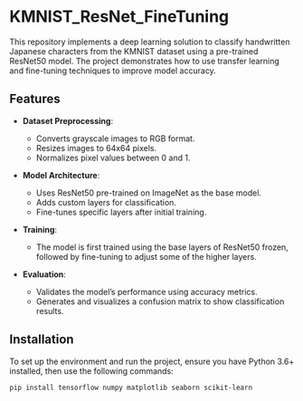 # KMNIST_ResNet_FineTuning

This repository implements a deep learning solution to classify handwritten Japanese characters from the KMNIST dataset using a pre-trained ResNet50 model. The project demonstrates how to use transfer learning and fine-tuning techniques to improve model accuracy.

## Features

- **Dataset Preprocessing**: 
  - Converts grayscale images to RGB format.
  - Resizes images to 64x64 pixels.
  - Normalizes pixel values between 0 and 1.
  
- **Model Architecture**:
  - Uses ResNet50 pre-trained on ImageNet as the base model.
  - Adds custom layers for classification.
  - Fine-tunes specific layers after initial training.

- **Training**:
  - The model is first trained using the base layers of ResNet50 frozen, followed by fine-tuning to adjust some of the higher layers.

- **Evaluation**:
  - Validates the model’s performance using accuracy metrics.
  - Generates and visualizes a confusion matrix to show classification results.

## Installation

To set up the environment and run the project, ensure you have Python 3.6+ installed, then use the following commands:

```bash
pip install tensorflow numpy matplotlib seaborn scikit-learn
